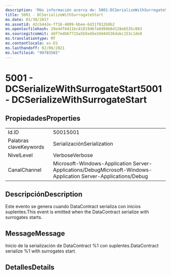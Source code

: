 ```yaml
---
description: 'Más información acerca de: 5001-DCSerializeWithSurrogateStart'
title: 5001 - DCSerializeWithSurrogateStart
ms.date: 03/30/2017
ms.assetid: 42cb442e-ff16-4809-bbee-6d31f012b9b2
ms.openlocfilehash: 29e4df6d11bc81019d67a0d9db8d128e6535c883
ms.sourcegitcommit: ddf7edb67715a5b9a45e3dd44536dabc153c1de0
ms.translationtype: MT
ms.contentlocale: es-ES
ms.lasthandoff: 02/06/2021
ms.locfileid: "99783565"
---
```

# <a name="5001---dcserializewithsurrogatestart"></a><span data-ttu-id="beccf-103">5001 - DCSerializeWithSurrogateStart</span><span class="sxs-lookup"><span data-stu-id="beccf-103">5001 - DCSerializeWithSurrogateStart</span></span>

## <a name="properties"></a><span data-ttu-id="beccf-104">Propiedades</span><span class="sxs-lookup"><span data-stu-id="beccf-104">Properties</span></span>  
  
|||  
|-|-|  
|<span data-ttu-id="beccf-105">Id.</span><span class="sxs-lookup"><span data-stu-id="beccf-105">ID</span></span>|<span data-ttu-id="beccf-106">5001</span><span class="sxs-lookup"><span data-stu-id="beccf-106">5001</span></span>|  
|<span data-ttu-id="beccf-107">Palabras clave</span><span class="sxs-lookup"><span data-stu-id="beccf-107">Keywords</span></span>|<span data-ttu-id="beccf-108">Serialización</span><span class="sxs-lookup"><span data-stu-id="beccf-108">Serialization</span></span>|  
|<span data-ttu-id="beccf-109">Nivel</span><span class="sxs-lookup"><span data-stu-id="beccf-109">Level</span></span>|<span data-ttu-id="beccf-110">Verbose</span><span class="sxs-lookup"><span data-stu-id="beccf-110">Verbose</span></span>|  
|<span data-ttu-id="beccf-111">Canal</span><span class="sxs-lookup"><span data-stu-id="beccf-111">Channel</span></span>|<span data-ttu-id="beccf-112">Microsoft-Windows-Application Server-Applications/Debug</span><span class="sxs-lookup"><span data-stu-id="beccf-112">Microsoft-Windows-Application Server-Applications/Debug</span></span>|  
  
## <a name="description"></a><span data-ttu-id="beccf-113">Descripción</span><span class="sxs-lookup"><span data-stu-id="beccf-113">Description</span></span>  

 <span data-ttu-id="beccf-114">Este evento se genera cuando DataContract serializa con inicios suplentes.</span><span class="sxs-lookup"><span data-stu-id="beccf-114">This event is emitted when the DataContract serialize with surrogates starts.</span></span>  
  
## <a name="message"></a><span data-ttu-id="beccf-115">Message</span><span class="sxs-lookup"><span data-stu-id="beccf-115">Message</span></span>  

 <span data-ttu-id="beccf-116">Inicio de la serialización de DataContract %1 con suplentes.</span><span class="sxs-lookup"><span data-stu-id="beccf-116">DataContract serialize %1 with surrogates start.</span></span>  
  
## <a name="details"></a><span data-ttu-id="beccf-117">Detalles</span><span class="sxs-lookup"><span data-stu-id="beccf-117">Details</span></span>
